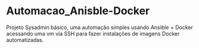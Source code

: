 # Automacao_Anisble-Docker
Projeto Sysadmin básico, uma automação simples usando Ansible + Docker acessando uma vm via SSH para fazer instalações de imagens Docker automatizadas.
